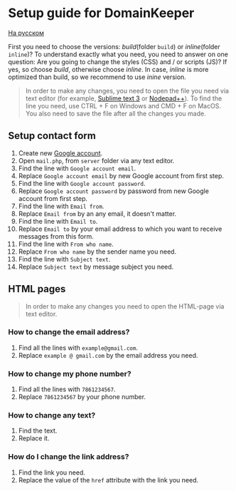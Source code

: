 # Setup guide for DomainKeeper

[На русском](https://github.com/SilencerWeb/domainkeeper-guide/blob/master/Russian.md)

First you need to choose the versions: *build*(folder `build`) or *inline*(folder `inline`)? 
To understand exactly what you need, you need to answer on one question: Are you going to change the styles (CSS) and / or scripts (JS)?
If yes, so choose *build*, otherwise choose *inline*. In case, *inline* is more optimized than build, so we recommend to use *inine* version.

> In order to make any changes, you need to open the file you need via text editor (for example, [Sublime text 3](https://www.sublimetext.com/3) or [Nodepad++](https://notepad-plus-plus.org/)).
To find the line you need, use CTRL + F on Windows and CMD + F on MacOS. You also need to save the file after all the changes you made.


## Setup contact form

1. Create new [Google account](https://accounts.google.com/SignUp).
2. Open `mail.php`, from `server` folder via any text editor.
3. Find the line with `Google account email`.
4. Replace `Google account email` by new Google account from first step.
5. Find the line with `Google account password`.
6. Replace `Google account password` by password from new Google account from first step.
7. Find the line with `Email from`.
8. Replace `Email from` by an any email, it doesn't matter.
9. Find the line with `Email to`.
10. Replace `Email to` by your email address to which you want to receive messages from this form.
11. Find the line with `From who name`.
12. Replace `From who name` by the sender name you need.
13. Find the line with `Subject text`.
14. Replace `Subject text` by message subject you need.

## HTML pages
> In order to make any changes you need to open the HTML-page via text editor.

### How to change the email address?
1. Find all the lines with `example@gmail.com`.
2. Replace `example @ gmail.com` by the email address you need.
   
### How to change my phone number?
1. Find all the lines with `7861234567`.
2. Replace `7861234567` by your phone number.
   
### How to change any text?
1. Find the text.
2. Replace it.
  
### How do I change the link address?
1. Find the link you need.
2. Replace the value of the `href` attribute with the link you need. 
